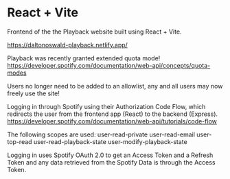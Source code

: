 # React + Vite

Frontend of the the Playback website built using React + Vite.

https://daltonoswald-playback.netlify.app/

Playback was recently granted extended quota mode!
https://developer.spotify.com/documentation/web-api/concepts/quota-modes

Users no longer need to be added to an allowlist, any and all users may now freely use the site!

Logging in through Spotify using their Authorization Code Flow, which redirects the user from the frontend app (React) to the backend (Express).
https://developer.spotify.com/documentation/web-api/tutorials/code-flow

The following scopes are used:
user-read-private
user-read-email
user-top-read
user-read-playback-state
user-modify-playback-state

Logging in uses Spotify OAuth 2.0 to get an Access Token and a Refresh Token and any data retrieved from the Spotify Data is through the Access Token.
